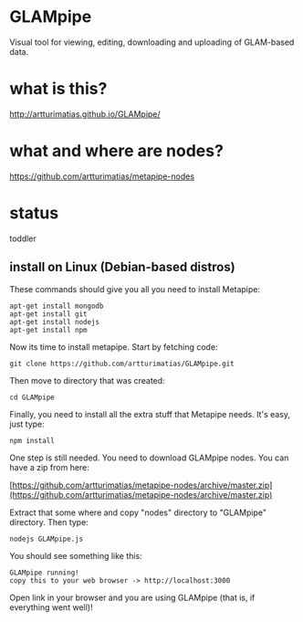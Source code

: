 # GLAMpipe
Visual tool for viewing, editing, downloading and uploading of GLAM-based data. 

# what is this?
http://artturimatias.github.io/GLAMpipe/

# what and where are nodes?
https://github.com/artturimatias/metapipe-nodes

# status
toddler


## install on Linux (Debian-based distros)

These commands should give you all you need to install Metapipe:

    apt-get install mongodb
    apt-get install git
    apt-get install nodejs
    apt-get install npm




Now its time to install metapipe. Start by fetching code:

    git clone https://github.com/artturimatias/GLAMpipe.git

Then move to directory that was created:

    cd GLAMpipe

Finally, you need to install all the extra stuff that Metapipe needs. It's easy, just type:

    npm install

One step is still needed. You need to download GLAMpipe nodes. You can have a zip from here:

[https://github.com/artturimatias/metapipe-nodes/archive/master.zip](https://github.com/artturimatias/metapipe-nodes/archive/master.zip)

Extract that some where and copy "nodes" directory to "GLAMpipe" directory. Then type:

    nodejs GLAMpipe.js

You should see something like this:

    GLAMpipe running!
    copy this to your web browser -> http://localhost:3000

Open link in your browser and you are using GLAMpipe (that is, if everything went well)!
